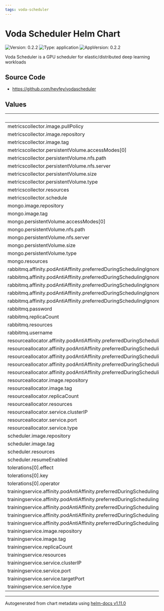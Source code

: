 ```yaml
---
tags: voda-scheduler
---
```


# Voda Scheduler Helm Chart

![Version: 0.2.2](https://img.shields.io/badge/Version-0.2.2-informational?style=flat-square) ![Type: application](https://img.shields.io/badge/Type-application-informational?style=flat-square) ![AppVersion: 0.2.2](https://img.shields.io/badge/AppVersion-0.2.2-informational?style=flat-square)

Voda Scheduler is a GPU scheduler for elastic/distributed deep learning workloads

## Source Code

* <https://github.com/heyfey/vodascheduler>

## Values

| Key | Type | Default | Description |
|-----|------|---------|-------------|
| metricscollector.image.pullPolicy | string | `"IfNotPresent"` |  |
| metricscollector.image.repository | string | `"heyfey/voda-metrics-collector"` |  |
| metricscollector.image.tag | string | `"0.2.2"` |  |
| metricscollector.persistentVolume.accessModes[0] | string | `"ReadWriteMany"` |  |
| metricscollector.persistentVolume.nfs.path | string | `"/volume1/homes/heyfey/voda/metrics"` |  |
| metricscollector.persistentVolume.nfs.server | string | `"192.168.20.100"` |  |
| metricscollector.persistentVolume.size | string | `"5Gi"` |  |
| metricscollector.persistentVolume.type | string | `"nfs"` |  |
| metricscollector.resources | object | `{}` |  |
| metricscollector.schedule | string | `"*/1 * * * *"` |  |
| mongo.image.repository | string | `"mongo"` |  |
| mongo.image.tag | string | `"5"` |  |
| mongo.persistentVolume.accessModes[0] | string | `"ReadWriteMany"` |  |
| mongo.persistentVolume.nfs.path | string | `"/volume1/homes/heyfey/voda/mongodb/v1beta1"` |  |
| mongo.persistentVolume.nfs.server | string | `"192.168.20.100"` |  |
| mongo.persistentVolume.size | string | `"5Gi"` |  |
| mongo.persistentVolume.type | string | `"nfs"` |  |
| mongo.resources | object | `{}` |  |
| rabbitmq.affinity.podAntiAffinity.preferredDuringSchedulingIgnoredDuringExecution[0].podAffinityTerm.labelSelector.matchExpressions[0].key | string | `"app.kubernetes.io/name"` |  |
| rabbitmq.affinity.podAntiAffinity.preferredDuringSchedulingIgnoredDuringExecution[0].podAffinityTerm.labelSelector.matchExpressions[0].operator | string | `"In"` |  |
| rabbitmq.affinity.podAntiAffinity.preferredDuringSchedulingIgnoredDuringExecution[0].podAffinityTerm.labelSelector.matchExpressions[0].values[0] | string | `"rabbitmq"` |  |
| rabbitmq.affinity.podAntiAffinity.preferredDuringSchedulingIgnoredDuringExecution[0].podAffinityTerm.topologyKey | string | `"kubernetes.io/hostname"` |  |
| rabbitmq.affinity.podAntiAffinity.preferredDuringSchedulingIgnoredDuringExecution[0].weight | int | `90` |  |
| rabbitmq.password | string | `"guest"` |  |
| rabbitmq.replicaCount | int | `3` |  |
| rabbitmq.resources | object | `{}` |  |
| rabbitmq.username | string | `"guest"` |  |
| resourceallocator.affinity.podAntiAffinity.preferredDuringSchedulingIgnoredDuringExecution[0].podAffinityTerm.labelSelector.matchExpressions[0].key | string | `"app.kubernetes.io/name"` |  |
| resourceallocator.affinity.podAntiAffinity.preferredDuringSchedulingIgnoredDuringExecution[0].podAffinityTerm.labelSelector.matchExpressions[0].operator | string | `"In"` |  |
| resourceallocator.affinity.podAntiAffinity.preferredDuringSchedulingIgnoredDuringExecution[0].podAffinityTerm.labelSelector.matchExpressions[0].values[0] | string | `"resource-allocator"` |  |
| resourceallocator.affinity.podAntiAffinity.preferredDuringSchedulingIgnoredDuringExecution[0].podAffinityTerm.topologyKey | string | `"kubernetes.io/hostname"` |  |
| resourceallocator.affinity.podAntiAffinity.preferredDuringSchedulingIgnoredDuringExecution[0].weight | int | `90` |  |
| resourceallocator.image.repository | string | `"heyfey/voda-resource-allocator"` |  |
| resourceallocator.image.tag | string | `"0.2.2"` |  |
| resourceallocator.replicaCount | int | `2` |  |
| resourceallocator.resources | object | `{}` |  |
| resourceallocator.service.clusterIP | string | `"10.100.86.94"` |  |
| resourceallocator.service.port | int | `55589` |  |
| resourceallocator.service.type | string | `"ClusterIP"` |  |
| scheduler.image.repository | string | `"heyfey/voda-scheduler"` |  |
| scheduler.image.tag | string | `"0.2.2"` |  |
| scheduler.resources | object | `{}` |  |
| scheduler.resumeEnabled | bool | `true` |  |
| tolerations[0].effect | string | `"NoExecute"` |  |
| tolerations[0].key | string | `"vodascheduler/hostname"` |  |
| tolerations[0].operator | string | `"Exists"` |  |
| trainingservice.affinity.podAntiAffinity.preferredDuringSchedulingIgnoredDuringExecution[0].podAffinityTerm.labelSelector.matchExpressions[0].key | string | `"app.kubernetes.io/name"` |  |
| trainingservice.affinity.podAntiAffinity.preferredDuringSchedulingIgnoredDuringExecution[0].podAffinityTerm.labelSelector.matchExpressions[0].operator | string | `"In"` |  |
| trainingservice.affinity.podAntiAffinity.preferredDuringSchedulingIgnoredDuringExecution[0].podAffinityTerm.labelSelector.matchExpressions[0].values[0] | string | `"training-service"` |  |
| trainingservice.affinity.podAntiAffinity.preferredDuringSchedulingIgnoredDuringExecution[0].podAffinityTerm.topologyKey | string | `"kubernetes.io/hostname"` |  |
| trainingservice.affinity.podAntiAffinity.preferredDuringSchedulingIgnoredDuringExecution[0].weight | int | `90` |  |
| trainingservice.image.repository | string | `"heyfey/voda-training-service"` |  |
| trainingservice.image.tag | string | `"0.2.2"` |  |
| trainingservice.replicaCount | int | `2` |  |
| trainingservice.resources | object | `{}` |  |
| trainingservice.service.clusterIP | string | `"10.100.86.93"` |  |
| trainingservice.service.port | int | `55587` |  |
| trainingservice.service.targetPort | int | `55587` |  |
| trainingservice.service.type | string | `"ClusterIP"` |  |

----------------------------------------------
Autogenerated from chart metadata using [helm-docs v1.11.0](https://github.com/norwoodj/helm-docs/releases/v1.11.0)